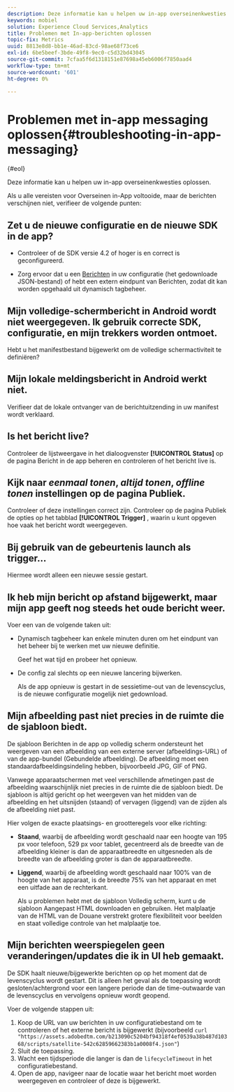 ```yaml
---
description: Deze informatie kan u helpen uw in-app overseinenkwesties oplossen.
keywords: mobiel
solution: Experience Cloud Services,Analytics
title: Problemen met In-app-berichten oplossen
topic-fix: Metrics
uuid: 8813e8d8-bb1e-46ad-83cd-98ae68f73ce6
exl-id: 6be5beef-3bde-49f8-9ec0-c5d32bd43045
source-git-commit: 7cfaa5f6d1318151e87698a45eb6006f7850aad4
workflow-type: tm+mt
source-wordcount: '601'
ht-degree: 0%

---
```


# Problemen met in-app messaging oplossen{#troubleshooting-in-app-messaging}

{#eol}

Deze informatie kan u helpen uw in-app overseinenkwesties oplossen.

Als u alle vereisten voor Overseinen in-App voltooide, maar de berichten verschijnen niet, verifieer de volgende punten:

## Zet u de nieuwe configuratie en de nieuwe SDK in de app?

* Controleer of de SDK versie 4.2 of hoger is en correct is geconfigureerd.

* Zorg ervoor dat u een [Berichten](/help/using/in-app-messaging/in-app-messaging.md) in uw configuratie (het gedownloade JSON-bestand) of hebt een extern eindpunt van Berichten, zodat dit kan worden opgehaald uit dynamisch tagbeheer.

## Mijn volledige-schermbericht in Android wordt niet weergegeven. Ik gebruik correcte SDK, configuratie, en mijn trekkers worden ontmoet.

Hebt u het manifestbestand bijgewerkt om de volledige schermactiviteit te definiëren?

## Mijn lokale meldingsbericht in Android werkt niet.

Verifieer dat de lokale ontvanger van de berichtuitzending in uw manifest wordt verklaard.

## Is het bericht live?

Controleer de lijstweergave in het dialoogvenster **[!UICONTROL Status]** op de pagina Bericht in de app beheren en controleren of het bericht live is.

## Kijk naar *eenmaal tonen*, *altijd tonen*, *offline tonen* instellingen op de pagina Publiek.

Controleer of deze instellingen correct zijn. Controleer op de pagina Publiek de opties op het tabblad **[!UICONTROL Trigger]** , waarin u kunt opgeven hoe vaak het bericht wordt weergegeven.

## Bij gebruik van de gebeurtenis launch als trigger...

Hiermee wordt alleen een nieuwe sessie gestart.

## Ik heb mijn bericht op afstand bijgewerkt, maar mijn app geeft nog steeds het oude bericht weer.

Voer een van de volgende taken uit:

* Dynamisch tagbeheer kan enkele minuten duren om het eindpunt van het beheer bij te werken met uw nieuwe definitie.

   Geef het wat tijd en probeer het opnieuw.

* De config zal slechts op een nieuwe lancering bijwerken.

   Als de app opnieuw is gestart in de sessietime-out van de levenscyclus, is de nieuwe configuratie mogelijk niet gedownload.

## Mijn afbeelding past niet precies in de ruimte die de sjabloon biedt.

De sjabloon Berichten in de app op volledig scherm ondersteunt het weergeven van een afbeelding van een externe server (afbeeldings-URL) of van de app-bundel (Gebundelde afbeelding). De afbeelding moet een standaardafbeeldingsindeling hebben, bijvoorbeeld JPG, GIF of PNG.

Vanwege apparaatschermen met veel verschillende afmetingen past de afbeelding waarschijnlijk niet precies in de ruimte die de sjabloon biedt. De sjabloon is altijd gericht op het weergeven van het midden van de afbeelding en het uitsnijden (staand) of vervagen (liggend) van de zijden als de afbeelding niet past.

Hier volgen de exacte plaatsings- en grootteregels voor elke richting:

* **Staand**, waarbij de afbeelding wordt geschaald naar een hoogte van 195 px voor telefoon, 529 px voor tablet, gecentreerd als de breedte van de afbeelding kleiner is dan de apparaatbreedte en uitgesneden als de breedte van de afbeelding groter is dan de apparaatbreedte.

* **Liggend**, waarbij de afbeelding wordt geschaald naar 100% van de hoogte van het apparaat, is de breedte 75% van het apparaat en met een uitfade aan de rechterkant.

   Als u problemen hebt met de sjabloon Volledig scherm, kunt u de sjabloon Aangepast HTML downloaden en gebruiken. Het malplaatje van de HTML van de Douane verstrekt grotere flexibiliteit voor beelden en staat volledige controle van het malplaatje toe.

## Mijn berichten weerspiegelen geen veranderingen/updates die ik in UI heb gemaakt.

De SDK haalt nieuwe/bijgewerkte berichten op op het moment dat de levenscyclus wordt gestart. Dit is alleen het geval als de toepassing wordt gesloten/achtergrond voor een langere periode dan de time-outwaarde van de levenscyclus en vervolgens opnieuw wordt geopend.

Voer de volgende stappen uit:

1. Koop de URL van uw berichten in uw configuratiebestand om te controleren of het externe bericht is bijgewerkt (bijvoorbeeld `curl "https://assets.adobedtm.com/b213090c5204bf94318f4ef0539a38b487d10368/scripts/satellite-542c62859662383b1a0008f4.json"`)
1. Sluit de toepassing.
1. Wacht een tijdsperiode die langer is dan de `lifecycleTimeout` in het configuratiebestand.
1. Open de app, navigeer naar de locatie waar het bericht moet worden weergegeven en controleer of deze is bijgewerkt.
